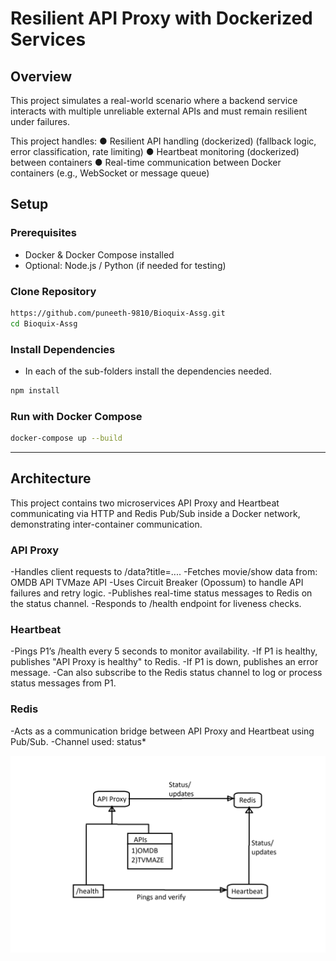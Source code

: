 # Resilient API Proxy with Dockerized Services

## Overview

This project simulates a real-world scenario where a backend service interacts with 
multiple unreliable external APIs and must remain resilient under failures. 

This project handles:
● Resilient API handling (dockerized) (fallback logic, error classification, rate 
limiting) 
● Heartbeat monitoring (dockerized)  between containers 
● Real-time communication between Docker containers (e.g., WebSocket or 
message queue)

## Setup

### Prerequisites

- Docker & Docker Compose installed
- Optional: Node.js / Python (if needed for testing)


### Clone Repository

```bash
https://github.com/puneeth-9810/Bioquix-Assg.git
cd Bioquix-Assg
```

### Install Dependencies

- In each of the sub-folders install the dependencies needed.

```bash
npm install
```

### Run with Docker Compose

```bash
docker-compose up --build
```

---

##  Architecture

This project contains two microservices API Proxy and Heartbeat communicating via HTTP and Redis Pub/Sub inside a Docker network, demonstrating inter-container communication.

### API Proxy

-Handles client requests to /data?title=....
-Fetches movie/show data from:
 OMDB API
 TVMaze API
-Uses Circuit Breaker (Opossum) to handle API failures and retry logic.
-Publishes real-time status messages to Redis on the status channel.
-Responds to /health endpoint for liveness checks.

### Heartbeat

-Pings P1’s /health every 5 seconds to monitor availability.
-If P1 is healthy, publishes "API Proxy is healthy" to Redis.
-If P1 is down, publishes an error message.
-Can also subscribe to the Redis status channel to log or process status messages from P1.

### Redis

-Acts as a communication bridge between API Proxy and Heartbeat using Pub/Sub.
-Channel used: status*

![Flow](images/flow.png)

